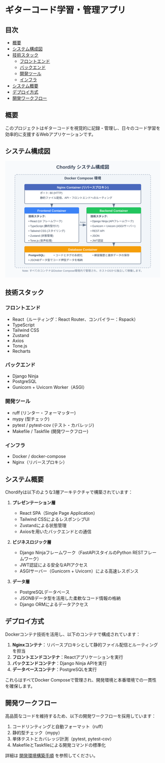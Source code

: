 # ギターコード学習・管理アプリ

## 目次
- [概要](#概要)
- [システム構成図](#システム構成図)
- [技術スタック](#技術スタック)
  - [フロントエンド](#フロントエンド)
  - [バックエンド](#バックエンド)
  - [開発ツール](#開発ツール)
  - [インフラ](#インフラ)
- [システム概要](#システム概要)
- [デプロイ方式](#デプロイ方式)
- [開発ワークフロー](#開発ワークフロー)

## 概要
このプロジェクトはギターコードを視覚的に記録・管理し、日々のコード学習を効率的に支援するWebアプリケーションです。

## システム構成図

![Chordify システム構成図](./images/system-architecture.svg)

## 技術スタック

### フロントエンド
- React（ルーティング：React Router、コンパイラー：Rspack）
- TypeScript
- Tailwind CSS
- Zustand
- Axios
- Tone.js
- Recharts

### バックエンド
- Django Ninja
- PostgreSQL
- Gunicorn + Uvicorn Worker（ASGI）

### 開発ツール
- ruff (リンター・フォーマッター)
- mypy (型チェック)
- pytest / pytest-cov (テスト・カバレッジ)
- Makefile / Taskfile (開発ワークフロー)

### インフラ
- Docker / docker-compose
- Nginx（リバースプロキシ）

## システム概要

Chordifyは以下のような3層アーキテクチャで構築されています：

1. **プレゼンテーション層**
    - React SPA（Single Page Application）
    - Tailwind CSSによるレスポンシブUI
    - Zustandによる状態管理
    - Axiosを用いたバックエンドとの通信

2. **ビジネスロジック層**
    - Django Ninjaフレームワーク（FastAPIスタイルのPython RESTフレームワーク）
    - JWT認証による安全なAPIアクセス
    - ASGIサーバー（Gunicorn + Uvicorn）による高速レスポンス

3. **データ層**
    - PostgreSQLデータベース
    - JSONBデータ型を活用した柔軟なコード情報の格納
    - Django ORMによるデータアクセス

## デプロイ方式

Dockerコンテナ技術を活用し、以下のコンテナで構成されています：

1. **Nginxコンテナ**：リバースプロキシとして静的ファイル配信とルーティングを担当
2. **フロントエンドコンテナ**：Reactアプリケーションを実行
3. **バックエンドコンテナ**：Django Ninja APIを実行
4. **データベースコンテナ**：PostgreSQLを実行

これらはすべてDocker Composeで管理され、開発環境と本番環境での一貫性を確保します。

## 開発ワークフロー

高品質なコードを維持するため、以下の開発ワークフローを採用しています：

1. コードリンティングと自動フォーマット（ruff）
2. 静的型チェック（mypy）
3. 単体テストとカバレッジ計測（pytest, pytest-cov）
4. MakefileとTaskfileによる開発コマンドの標準化

詳細は [開発環境構築手順](./06_setup.md) を参照してください。
